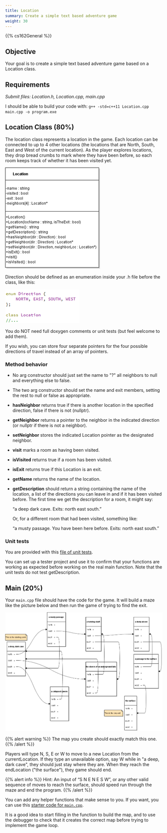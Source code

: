 ```yaml
---
title: Location
summary: Create a simple text based adventure game
weight: 30
---
```


{{% cs162General %}}

## Objective

Your goal is to create a simple text based adventure game based on a
Location class.

## Requirements

*Submit files: Location.h, Location.cpp, main.cpp*

I should be able to build your code with:
`g++ -std=c++11 Location.cpp main.cpp -o program.exe`

## Location Class (80%)

The location class represents a location in the game. Each location can
be connected to up to 4 other locations (the locations that are North,
South, East and West of the current location). As the player explores
locations, they drop bread crumbs to mark where they have been before,
so each room keeps track of whether it has been visited yet.

![A UML diagram of the Location class](uml.png)

Direction should be defined as an enumeration inside your .h file before
the class, like this:

![An enum defining the four cardinal directions](direction.png)

You do NOT need full doxygen comments or unit tests (but feel welcome
to add them).

If you wish, you can store four separate pointers for the four possible
directions of travel instead of an array of pointers.

### Method behavior

- No arg constructor should just set the name to "?" all neighbors to
  null and everything else to false.

- The two arg constructor should set the name and exit members, setting
  the rest to null or false as appropriate.

- **hasNeighbor** returns true if there is another location in the
  specified direction, false if there is not (nullptr).

- **getNeighbor** returns a pointer to the neighbor in the indicated
  direction (or nullptr if there is not a neighbor).

- **setNeighbor** stores the indicated Location pointer as the
  designated neighbor.

- **visit** marks a room as having been visited.

- **isVisited** returns true if a room has been visited.

- **isExit** returns true if this Location is an exit.

- **getName** returns the name of the location.

- **getDescription** should return a string containing the name of the
  location, a list of the directions you can leave in and if it has
  been visited before. The first time we get the description for a
  room, it might say:  

  “a deep dark cave. Exits: north east south.”

  Or, for a different room that had been visited, something like:  

  “a musty passage. You have been here before. Exits: north east
  south.”

### Unit tests

You are provided with this [file of unit tests](LocationTester.cpp).

You can set up a tester project and use it to confirm that your
functions are working as expected before working on the real main
function. Note that the unit tests do not test getDescription.

## Main (20%)

Your `main.cpp` file should have the code for the game. It will build
a maze like the picture below and then run the game of trying to find
the exit.

![A map of the maze](map.png)

{{% alert warning %}}
The map you create should exactly match this one.
{{% /alert %}}

Players will type N, S, E or W to move to a new Location from the
currentLocation. If they type an unavailable option, say W while in "a
deep, dark cave", they should just stay where they are. When they reach
the endLocation ("the surface"), they game should end.

{{% alert info %}}
Hint: An input of “S N E N E S W”, or any other valid sequence of
moves to reach the surface, should speed run through the maze and end
the program.
{{% /alert %}}

You can add any helper functions that make sense to you. If you want,
you can use this [starter code for `main.cpp`](main.cpp).

It is a good idea to start filling in the function to build the map,
and to use the debugger to check that it creates the correct map before
trying to implement the game loop.
